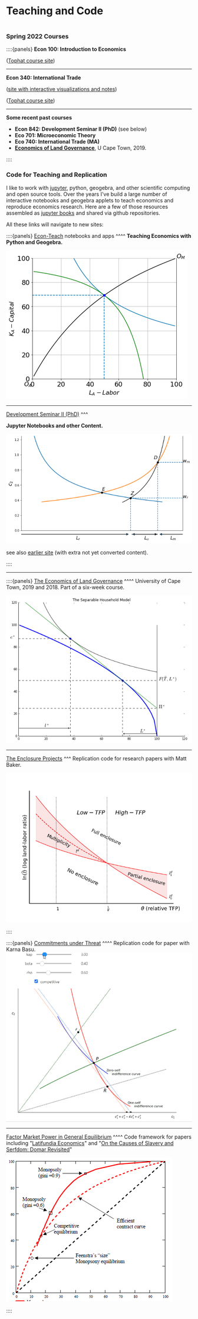 # Teaching and Code

```{contents}
```
 ### Spring 2022 Courses
 
::::{panels}
**Econ 100: Introduction to Economics**

([Tophat course site](https://app.tophat.com/e/360858))

---
**Econ 340: International Trade**

([site with interactive visualizations and notes](https://jhconning.github.io/Econ-Teach/notebooks/trade/SFM.html))

([Tophat course site](https://app.tophat.com/e/851698))

---
**Some recent past courses**

- **Econ 842: Development Seminar II (PhD)** (see below)
- **Eco 701: Microeconomic Theory**
- **Eco 740: International Trade (MA)**
- **[Economics of Land Governance](https://github.com/jhconning/land_uct_2019)**, U Cape Town, 2019.

::::


### Code for Teaching and Replication

I like to work with [jupyter](https://jupyter.org), python, geogebra, and other scientific computing and open source tools. Over the years I've build a large number of interactive notebooks and geogebra applets to teach economics and reproduce economics research.  Here are a few of those resources assembled as [jupyter books](https://jupyterbook.org) and shared via github repositories.

All these links will navigate to new sites:

::::{panels}
[Econ-Teach](https://jhconning.github.io/Econ-Teach/) notebooks and apps 
^^^^
**Teaching Economics with Python and Geogebra.**

[![Econ-Teach](econ_teach.png)](https://jhconning.github.io/Econ-Teach) 

---
[Development Seminar II (PhD)](https://jhconning.github.io/DevII) 
^^^

**Jupyter Notebooks and other Content.**

[![Harris-Todaro](HarrisTodaro_25_1.png)](https://jhconning.github.io/DevII) 

see also [earlier site](https://dev-ii-seminar.readthedocs.io/en/latest/) (with extra not yet converted content). 

::::

---

::::{panels}
[The Economics of Land Governance](https://github.com/jhconning/land_uct_2019) 
^^^^
University of Cape Town, 2019 and 2018. Part of a six-week course.

[![Econ-Teach](uctland.png)](https://github.com/jhconning/land_uct_2019) 

---
[The Enclosure Projects](https://jhconning.github.io/enclosure_book/)
^^^
Replication code for research papers with Matt Baker.

[![Harris-Todaro](nash_eq.png)](https://jhconning.github.io/enclosure_book/) 

::::

::::{panels}
[Commitments under Threat](https://jhconning.github.io/commitments/)
^^^^
Replication code for paper with Karna Basu.
[![](RPconstraint.gif)](https://jhconning.github.io/commitments/)

---
[Factor Market Power in General Equilibrium](https://github.com/jhconning/geqfarm)
^^^^
Code framework for papers including "[Latifundia Economics](https://drive.google.com/file/d/1-9--pUqo_ppfc8E-SQn9ElJRUYIw-X2p/view?usp=sharing)" and "[On the Causes of Slavery and Serfdom: Domar Revisited](https://drive.google.com/file/d/1EZZJdDASDdlpFHRbnSXL9aohyl5V0Q7z/view?usp=sharing)"

[![](latifundia.png)](https://github.com/jhconning/geqfarm)

::::





